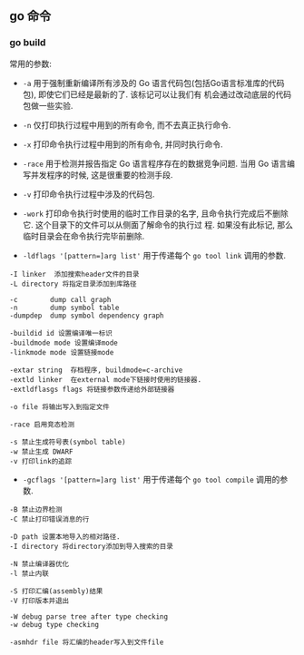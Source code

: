 ## go 命令


### go build

常用的参数:

- `-a` 用于强制重新编译所有涉及的 Go 语言代码包(包括Go语言标准库的代码包), 即使它们已经是最新的了. 该标记可以让我们有
机会通过改动底层的代码包做一些实验.

- `-n` 仅打印执行过程中用到的所有命令, 而不去真正执行命令.

- `-x` 打印命令执行过程中用到的所有命令, 并同时执行命令.

- `-race` 用于检测并报告指定 Go 语言程序存在的数据竞争问题. 当用 Go 语言编写并发程序的时候, 这是很重要的检测手段.

- `-v` 打印命令执行过程中涉及的代码包. 

- `-work` 打印命令执行时使用的临时工作目录的名字, 且命令执行完成后不删除它. 这个目录下的文件可以从侧面了解命令的执行过
程. 如果没有此标记, 那么临时目录会在命令执行完毕前删除.

- `-ldflags '[pattern=]arg list'` 用于传递每个 `go tool link` 调用的参数.

```
-I linker  添加搜索header文件的目录
-L directory 将指定目录添加到库路径

-c        dump call graph
-n        dump symbol table
-dumpdep  dump symbol dependency graph

-buildid id 设置编译唯一标识
-buildmode mode 设置编译mode
-linkmode mode 设置链接mode

-extar string  存档程序, buildmode=c-archive
-extld linker  在external mode下链接时使用的链接器.
-extldflasgs flags 将链接参数传递给外部链接器

-o file 将输出写入到指定文件

-race 启用竞态检测

-s 禁止生成符号表(symbol table)
-w 禁止生成 DWARF 
-v 打印link的追踪
```

- `-gcflags '[pattern=]arg list'` 用于传递每个 `go tool compile` 调用的参数.

```
-B 禁止边界检测
-C 禁止打印错误消息的行

-D path 设置本地导入的相对路径.
-I directory 将directory添加到导入搜索的目录

-N 禁止编译器优化
-l 禁止内联

-S 打印汇编(assembly)结果
-V 打印版本并退出

-W debug parse tree after type checking
-w debug type checking

-asmhdr file 将汇编的header写入到文件file
```

